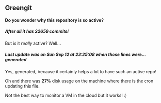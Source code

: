 ## Greengit

#### Do you wonder why this repository is so active?

##### After all it has 22659 commits!

But is it *really* active? Well...

##### Last update was on Sun Sep 12 at 23:25:08 when those lines were... generated

Yes, generated, because it certainly helps a lot to have such an active repo!

Oh and there was **27%** disk usage on the machine
where there is the cron updating this file.

Not the best way to monitor a VM in the cloud but it works! :)
